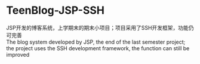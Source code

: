 # TeenBlog-JSP-SSH
JSP开发的博客系统，上学期末的期末小项目；项目采用了SSH开发框架，功能仍可完善
<br>
The blog system developed by JSP, the end of the last semester project; the project uses the SSH development framework, the function can still be improved
